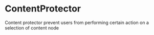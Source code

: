 # ContentProtector
 
 Content protector prevent users from performing certain action on a selection of content node
